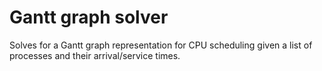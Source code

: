 # Gantt graph solver

Solves for a Gantt graph representation for CPU scheduling given a list of
processes and their arrival/service times.
